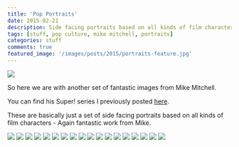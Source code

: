 ```yaml
---
title: 'Pop Portraits'
date: 2015-02-21
description: Side facing portraits based on all kinds of film characters
tags: [stuff, pop culture, mike mitchell, portraits]
categories: stuff
comments: true
featured_image: '/images/posts/2015/portraits-feature.jpg'
---
```


![](/images/posts/2015/portraits.jpg)

So here we are with another set of fantastic images from Mike Mitchell. 

You can find his Super! series I previously posted [here](http://www.clintbird.com/super-post/).

These are basically just a set of side facing portraits based on all kinds of film characters - Again fantastic work from Mike.

<div class="gallery" data-columns="3">
	<img src="/images/posts/2015/portraits-ash.jpg">
	<img src="/images/posts/2015/portraits-oldboy.jpg">
	<img src="/images/posts/2015/portraits-lloyd.jpg">
	<img src="/images/posts/2015/portraits-bride.jpg">
	<img src="/images/posts/2015/portraits-bunny.jpg">
	<img src="/images/posts/2015/portraits-doc.jpg">
	<img src="/images/posts/2015/portraits-hi.jpg">
	<img src="/images/posts/2015/portraits-dorothy.jpg">
	<img src="/images/posts/2015/portraits-igor.jpg">
	<img src="/images/posts/2015/portraits-beetlejuice.jpg">
	<img src="/images/posts/2015/portraits-macready.jpg">
	<img src="/images/posts/2015/portraits-jimmie.jpg">
	<img src="/images/posts/2015/portraits-joker.jpg">
	<img src="/images/posts/2015/portraits-mrpink.jpg">
	<img src="/images/posts/2015/portraits-mugatu.jpg">
	<img src="/images/posts/2015/portraits-nada.jpg">
	<img src="/images/posts/2015/portraits-naviny.jpg">
	<img src="/images/posts/2015/portraits-thegood.jpg">
</div>